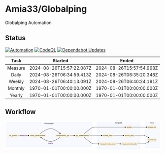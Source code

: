 # Amia33/Globalping

Globalping Automation

## Status

[![Automation](https://github.com/Amia33/Globalping/actions/workflows/automation.yml/badge.svg)](https://github.com/Amia33/Globalping/actions/workflows/automation.yml) [![CodeQL](https://github.com/Amia33/Globalping/actions/workflows/codeql.yml/badge.svg)](https://github.com/Amia33/Globalping/actions/workflows/codeql.yml) [![Dependabot Updates](https://github.com/Amia33/Globalping/actions/workflows/dependabot/dependabot-updates/badge.svg)](https://github.com/Amia33/Globalping/actions/workflows/dependabot/dependabot-updates)

|  Task   |         Started          |          Ended           |
| :-----: | :----------------------: | :----------------------: |
| Measure | 2024-08-26T15:57:22.087Z | 2024-08-26T15:57:54.968Z |
|  Daily  | 2024-08-26T06:34:59.413Z | 2024-08-26T06:35:20.348Z |
| Weekly  | 2024-08-26T06:40:13.091Z | 2024-08-26T06:40:24.191Z |
| Monthly | 1970-01-01T00:00:00.000Z | 1970-01-01T00:00:00.000Z |
| Yearly  | 1970-01-01T00:00:00.000Z | 1970-01-01T00:00:00.000Z |

## Workflow

![Flowchart](results/source/flowchart.png)
